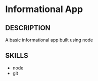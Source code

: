 # Informational App

## DESCRIPTION
A basic informational app built using node

## SKILLS
- node
- git

